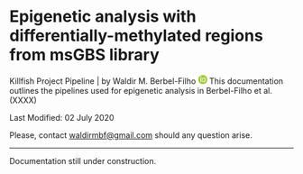 # Epigenetic analysis with differentially-methylated regions from msGBS library

Killfish Project Pipeline |  by  Waldir M. Berbel-Filho [![Foo](../ORCID-iD.png)](https://orcid.org/0000-0001-6991-4685)
This documentation outlines the pipelines used for epigenetic analysis in Berbel-Filho et al. (XXXX)

Last Modified: 02 July 2020

Please, contact waldirmbf@gmail.com should any question arise.
__________________________________________

Documentation still under construction.
